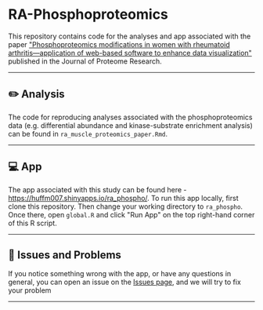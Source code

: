 # RA-Phosphoproteomics

This repository contains code for the analyses and app associated with the paper ["Phosphoproteomics modifications in women with rheumatoid arthritis—application of web-based software to enhance data visualization"](https://pubs.acs.org/doi/full/10.1021/acs.jproteome.5c00140) published in the Journal of Proteome Research. 

---

## :pencil2: Analysis

The code for reproducing analyses associated with the phosphoproteomics data (e.g. differential abundance and kinase-substrate enrichment analysis) can be found in `ra_muscle_proteomics_paper.Rmd`. 

---

## :computer: App

The app associated with this study can be found here - https://huffm007.shinyapps.io/ra_phospho/. To run this app locally, first clone this repository. Then change your working directory to `ra_phospho`. Once there, open `global.R` and click "Run App" on the top right-hand corner of this R script.  

---

## :wrench: Issues and Problems

If you notice something wrong with the app, or have any questions in general, you can open an issue on
the [Issues page](https://github.com/BAREJAA/RA-Phosphoproteomics/issues), and we will
try to fix your problem

---
